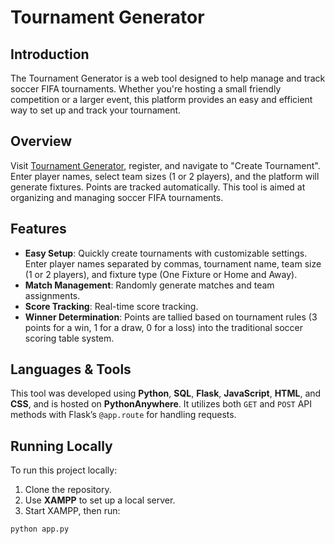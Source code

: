 # Tournament Generator

## Introduction

The Tournament Generator is a web tool designed to help manage and track soccer FIFA tournaments. Whether you're hosting a small friendly competition or a larger event, this platform provides an easy and efficient way to set up and track your tournament.

## Overview

Visit [Tournament Generator](https://tournament.pythonanywhere.com/), register, and navigate to "Create Tournament". Enter player names, select team sizes (1 or 2 players), and the platform will generate fixtures. Points are tracked automatically. This tool is aimed at organizing and managing soccer FIFA tournaments.

## Features
- **Easy Setup**: Quickly create tournaments with customizable settings. Enter player names separated by commas, tournament name, team size (1 or 2 players), and fixture type (One Fixture or Home and Away).
- **Match Management**: Randomly generate matches and team assignments.
- **Score Tracking**: Real-time score tracking.
- **Winner Determination**: Points are tallied based on tournament rules (3 points for a win, 1 for a draw, 0 for a loss) into the traditional soccer scoring table system.

## Languages & Tools
This tool was developed using **Python**, **SQL**, **Flask**, **JavaScript**, **HTML**, and **CSS**, and is hosted on **PythonAnywhere**. It utilizes both `GET` and `POST` API methods with Flask’s `@app.route` for handling requests.

## Running Locally
To run this project locally:
1. Clone the repository.
2. Use **XAMPP** to set up a local server.
3. Start XAMPP, then run:

```bash
python app.py
```

